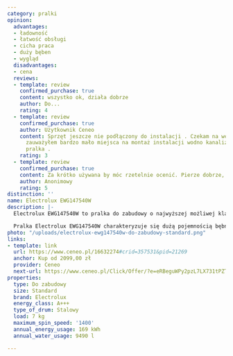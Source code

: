 ```yaml
---
category: pralki
opinion:
  advantages:
  - ładowność
  - łatwość obsługi
  - cicha praca
  - duży bęben
  - wygląd
  disadvantages:
  - cena
  reviews:
  - template: review
    confirmed_purchase: true
    content: wszystko ok, działa dobrze
    author: Do...
    rating: 4
  - template: review
    confirmed_purchase: true
    author: Użytkownik Ceneo
    content: Sprzęt jeszcze nie podłączony do instalacji . Czekam na weekend..to ci
      zauważyłem bardzo mało miejsca na montaż instalacji wodno kanalizacyjnej za
      pralka .
    rating: 3
  - template: review
    confirmed_purchase: true
    content: Za krótko używana by móc rzetelnie ocenić. Pierze dobrze, bez problemów.
    author: Anonimowy
    rating: 5
distinction: ''
name: Electrolux EWG147540W
description: |-
  Electrolux EWG147540W to pralka do zabudowy o najwyższej możliwej klasie energetycznej A+++. Producent wyposażył urządzenie w system Direct Spray, który spryskując bieliznę podczas prania, ogranicza ilość zużywanej wody i sprawia, że czynność ta jest delikatna. Pralka posiada również funkcję Time Manager, która pozwala użytkownikowi na dostosowanie czasu prania do indywidualnych potrzeb.

  Pralka Electrolux EWG147540W charakteryzuje się dużą pojemnością bębna, co umożliwia nastawienie większej ilości prania. Takie rozwiązanie sprawia, że ubrań nie trzeba prać tak często, jak w przypadku mniejszych modeli. Urządzenie wyposażono w silnik inwerterowy, który pracuje cicho i wydajnie. Producent oferuje dziesięcioletnią gwarancję na ten element. Pralka posiada funkcję automatycznego dopasowywania ilości pobieranej wody, energii oraz czasu do ilości prania do potrzeb użytkownika. Dzięki temu nie trzeba się martwić o załadowanie całego bębna. Pralka wypierze efektywnie zarówno połowę wsadu, jak i cały.
photo: "/uploads/electrolux-ewg147540w-do-zabudowy-standard.png"
links:
- template: link
  url: https://www.ceneo.pl/16632274#crid=357531&pid=21269
  anchor: Kup od 2099,00 zł
  provider: Ceneo
  next-url: https://www.ceneo.pl/Click/Offer/?e=eRBeguWPy2pzL7LX731tPZTcdyWSowJu61oYgDUYxeY3oJsqT5TN3lWlE8KYeQwI59Q5cKHIl2-PLnxQCGKTZjHS4x6FbvI6mWI9yt3KklDLHumjUXYQCzF360mvKGttj0YmdcDJSii0hB2pyG0gcqVQTMJZBQ3dpVBMwlkFDd25dOa-LJtP5oi9D3l6sBAFpVBMwlkFDd1lQuT1lZpu32WO8WQZI7j1DqJNC5Rrue9PI4C-3fWwg6cPaIUPGKmTRWyWqwHGlApJtN4eoSqlL4qj1xggXw9y1fiYKXskinUAGK3XLswxaUT5uFpRpQLC&a=2&rc=notset
properties:
  type: Do zabudowy
  size: Standard
  brand: Electrolux
  energy_class: A+++
  type_of_drum: Stalowy
  load: 7 kg
  maximum_spin_speed: '1400'
  annual_energy_usage: 169 kWh
  annual_water_usage: 9490 l

---
```

